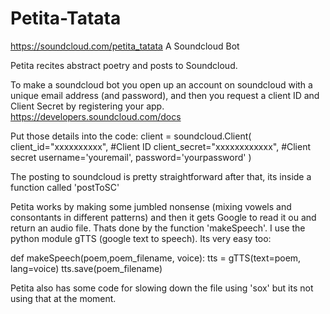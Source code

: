 # Petita-Tatata
https://soundcloud.com/petita_tatata
A Soundcloud Bot

Petita recites abstract poetry and posts to Soundcloud. 

To make a soundcloud bot you open up an account on soundcloud with a unique email address (and password), and then you request a client ID and Client Secret by registering your app. https://developers.soundcloud.com/docs

Put those details into the code: 
client = soundcloud.Client(
    client_id="xxxxxxxxxx", #Client ID
    client_secret="xxxxxxxxxxxx", #Client secret
    username='youremail',
    password='yourpassword'
)

The posting to soundcloud is pretty straightforward after that, its inside a function called 'postToSC'

Petita works by making some jumbled nonsense (mixing vowels and consontants in different patterns) and then it gets Google to read it ou and return an audio file. Thats done by the function 'makeSpeech'. I use the python module gTTS (google text to speech). Its very easy too:

def makeSpeech(poem,poem_filename, voice):
	tts = gTTS(text=poem, lang=voice)
	tts.save(poem_filename)
	
Petita also has some code for slowing down the file using 'sox' but its not using that at the moment.
